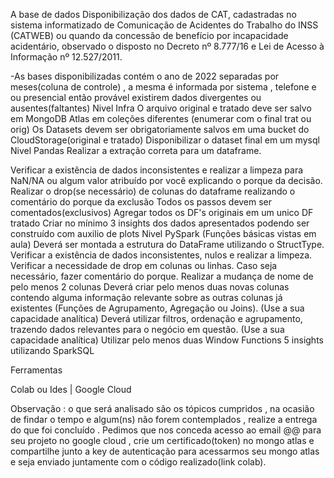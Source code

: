 A base de dados 
Disponibilização dos dados de CAT, cadastradas no sistema informatizado de Comunicação de Acidentes do Trabalho do INSS (CATWEB) ou quando da concessão de benefício por incapacidade acidentário, observado o disposto no Decreto nº 8.777/16 e Lei de Acesso à Informação nº 12.527/2011.


-As bases disponibilizadas contém o ano de 2022 separadas por meses(coluna de controle) , a mesma é informada por sistema , telefone e ou presencial então provável existirem dados divergentes ou ausentes(faltantes)
Nivel Infra
O arquivo original e tratado deve ser salvo em MongoDB Atlas em coleções diferentes (enumerar com o final trat ou orig)
Os Datasets devem ser obrigatoriamente salvos em uma bucket do CloudStorage(original e tratado)
Disponibilizar o dataset final em um mysql
Nivel Pandas
Realizar a extração correta para um dataframe.

Verificar a existência de dados inconsistentes e realizar a limpeza para NaN/NA ou algum valor atribuído por você explicando o porque da decisão.
Realizar o drop(se necessário) de colunas do dataframe realizando o comentário do porque da exclusão 
Todos os passos devem ser comentados(exclusivos)
Agregar todos os DF's originais em um unico DF tratado
Criar no mínimo 3 insights dos dados apresentados podendo ser construído com auxilio de plots
Nivel PySpark (Funções básicas vistas em aula)
Deverá ser montada a estrutura do DataFrame utilizando o StructType.
Verificar a existência de dados inconsistentes, nulos e realizar a limpeza.
Verificar a necessidade de drop em colunas ou linhas. Caso seja necessário, fazer comentário do porque.
Realizar a mudança de nome de pelo menos 2 colunas
Deverá criar pelo menos duas novas colunas contendo alguma informação relevante sobre as outras colunas já existentes (Funções de Agrupamento, Agregação ou Joins). (Use a sua capacidade analítica)
Deverá utilizar filtros, ordenação e agrupamento, trazendo dados relevantes para o negócio em questão. (Use a sua capacidade analítica)
Utilizar pelo menos duas Window Functions
5 insights utilizando SparkSQL



Ferramentas



Colab ou Ides | Google Cloud


Observação : o que será analisado são os tópicos cumpridos , na ocasião de findar o tempo e algum(ns) não forem contemplados , realize a entrega do que foi concluído . Pedimos que nos conceda acesso ao email @@ para seu projeto no google cloud , crie um certificado(token) no mongo atlas e compartilhe junto a key de autenticação para acessarmos seu mongo atlas e seja enviado juntamente com o código realizado(link colab).
